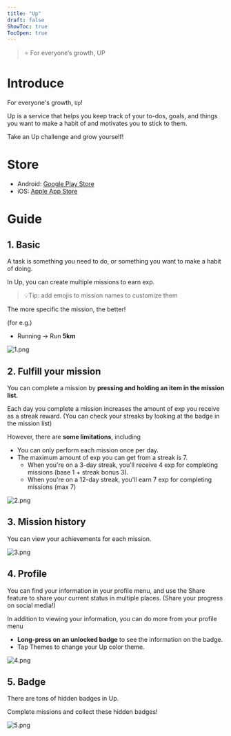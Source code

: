 ```yaml
---
title: "Up"
draft: false
ShowToc: true
TocOpen: true
---
```


> ⭐️ For everyone’s growth, UP

# Introduce

For everyone's growth, `Up`!

Up is a service that helps you keep track of your to-dos, goals, and things you want to make a habit of and motivates you to stick to them.

Take an Up challenge and grow yourself!

# Store

- Android: [Google Play Store](https://play.google.com/store/apps/details?id=dev.geundung.up)
- iOS: [Apple App Store](https://itunes.apple.com/us/app/keynote/id6448998790)


# Guide

## 1. Basic

A task is something you need to do, or something you want to make a habit of doing.

In Up, you can create multiple missions to earn exp.

> 💡Tip: add emojis to mission names to customize them

The more specific the mission, the better!

(for e.g.)
- Running → Run **5km**

![1.png](/images/up-guide-en-1.png)

## 2. Fulfill your mission

You can complete a mission by **pressing and holding an item in the mission list**.

Each day you complete a mission increases the amount of exp you receive as a streak reward. (You can check your streaks by looking at the badge in the mission list)

However, there are **some limitations**, including

- You can only perform each mission once per day.
- The maximum amount of exp you can get from a streak is 7.
    - When you're on a 3-day streak, you'll receive 4 exp for completing missions (base 1 + streak bonus 3).
    - When you're on a 12-day streak, you'll earn 7 exp for completing missions (max 7)

![2.png](/images/up-guide-en-2.png)

## 3. Mission history

You can view your achievements for each mission.

![3.png](/images/up-guide-en-3.png)

## 4. Profile

You can find your information in your profile menu, and use the Share feature to share your current status in multiple places. (Share your progress on social media!)

In addition to viewing your information, you can do more from your profile menu

- **Long-press on an unlocked badge** to see the information on the badge.
- Tap Themes to change your Up color theme.

![4.png](/images/up-guide-en-4.png)

## 5. Badge

There are tons of hidden badges in Up.

Complete missions and collect these hidden badges!

![5.png](/images/up-guide-en-5.png)
